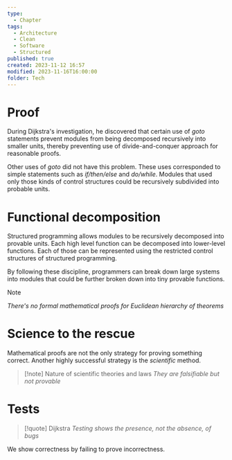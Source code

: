 ```yaml
---
type:
  - Chapter
tags:
  - Architecture
  - Clean
  - Software
  - Structured
published: true
created: 2023-11-12 16:57
modified: 2023-11-16T16:00:00
folder: Tech
---
```

# Proof 

During Dijkstra's investigation, he discovered that certain use of *goto* statements prevent modules from being decomposed recursively into smaller units, thereby preventing use of divide-and-conquer approach for reasonable proofs.

Other uses of *goto* did not have this problem. These uses corresponded to simple statements such as *if/then/else* and *do/while*. Modules that used only those kinds of control structures could be recursively subdivided into probable units.

# Functional decomposition

Structured programming allows modules to be recursively decomposed into provable units. Each high level function can be decomposed into lower-level functions. Each of those can be represented using the restricted control structures of structured programming.

By following these discipline, programmers can break down large systems into modules that could be further broken down into tiny provable functions.

>[!note]
>*There's no formal mathematical proofs for Euclidean hierarchy of theorems*
# Science to the rescue

Mathematical proofs are not the only strategy for proving something correct. Another highly successful strategy is the *scientific* method.

>[!note] Nature of scientific theories and laws
>*They are falsifiable but not provable*


# Tests

>[!quote] Dijkstra
>*Testing shows the presence, not the absence, of bugs*

We show correctness by failing to prove incorrectness.








